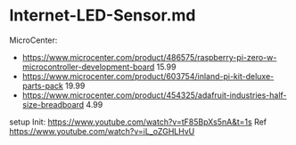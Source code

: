 # Internet-LED-Sensor.md
MicroCenter:
* https://www.microcenter.com/product/486575/raspberry-pi-zero-w-microcontroller-development-board 15.99
* https://www.microcenter.com/product/603754/inland-pi-kit-deluxe-parts-pack 19.99
* https://www.microcenter.com/product/454325/adafruit-industries-half-size-breadboard 4.99

setup Init: https://www.youtube.com/watch?v=tF85BpXs5nA&t=1s
Ref https://www.youtube.com/watch?v=iL_oZGHLHvU

